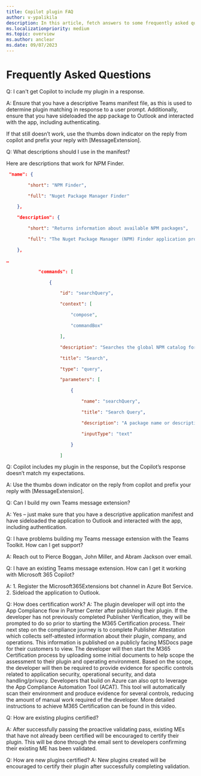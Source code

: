 ```yaml
---
title: Copilot plugin FAQ
author: v-ypalikila
description: In this article, fetch answers to some frequently asked questions while building a copilot plugin.
ms.localizationpriority: medium
ms.topic: overview
ms.author: anclear
ms.date: 09/07/2023
---
```


# Frequently Asked Questions 

Q: I can't get Copilot to include my plugin in a response. 

A: Ensure that you have a descriptive Teams manifest file, as this is used to determine plugin matching in response to a user prompt. Additionally, ensure that you have sideloaded the app package to Outlook and interacted with the app, including authenticating. 

If that still doesn’t work, use the thumbs down indicator on the reply from copilot and prefix your reply with [MessageExtension].  

Q: What descriptions should I use in the manifest? 

Here are descriptions that work for NPM Finder. 

```json
 "name": { 

        "short": "NPM Finder", 

        "full": "Nuget Package Manager Finder" 

    }, 

    "description": { 

        "short": "Returns information about available NPM packages", 

        "full": "The Nuget Package Manager (NPM) Finder application provides information (such as title and description) about Nuget packages available in the global NPM catalog." 

    }, 

… 

            "commands": [ 

                { 

                    "id": "searchQuery", 

                    "context": [ 

                        "compose", 

                        "commandBox" 

                    ], 

                    "description": "Searches the global NPM catalog for available packages", 

                    "title": "Search", 

                    "type": "query", 

                    "parameters": [ 

                        { 

                            "name": "searchQuery", 

                            "title": "Search Query", 

                            "description": "A package name or description of capability to search", 

                            "inputType": "text" 

                        } 

                    ] 

```
 

Q: Copilot includes my plugin in the response, but the Copilot’s response doesn’t match my expectations. 

A: Use the thumbs down indicator on the reply from copilot and prefix your reply with [MessageExtension]. 

Q: Can I build my own Teams message extension? 

A: Yes – just make sure that you have a descriptive application manifest and have sideloaded the application to Outlook and interacted with the app, including authentication. 

Q: I have problems building my Teams message extension with the Teams Toolkit. How can I get support? 

A: Reach out to Pierce Boggan, John Miller, and Abram Jackson over email. 

Q: I have an existing Teams message extension. How can I get it working with Microsoft 365 Copilot? 

A: 1. Register the Microsoft365Extensions bot channel in Azure Bot Service. 2. Sideload the application to Outlook. 


Q: How does certification work?
A: The plugin developer will opt into the App Compliance flow in Partner Center after publishing their plugin.  If the developer has not previously completed Publisher Verification, they will be prompted to do so prior to starting the M365 Certification process.  Their next step on the compliance journey is to complete Publisher Attestation which collects self-attested information about their plugin, company, and operations.  This information is published on a publicly facing MSDocs page for their customers to view.  The developer will then start the M365 Certification process by uploading some initial documents to help scope the assessment to their plugin and operating environment.  Based on the scope, the developer will then be required to provide evidence for specific controls related to application security, operational security, and data handling/privacy.  Developers that build on Azure can also opt to leverage the App Compliance Automation Tool (ACAT).  This tool will automatically scan their environment and produce evidence for several controls, reducing the amount of manual work required of the developer. More detailed instructions to achieve M365 Certification can be found in this video.


Q: How are existing plugins certified?

A: After successfully passing the proactive validating pass, existing MEs that have not already been certified will be encouraged to certify their plugin. This will be done through the email sent to developers confirming their existing ME has been validated.

Q: How are new plugins certified?
A: New plugins created will be encouraged to certify their plugin after successfully completing validation.

